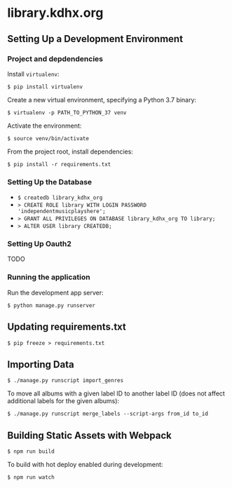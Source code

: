 # library.kdhx.org

## Setting Up a Development Environment

### Project and depdendencies

Install `virtualenv`:

```nohighlight
$ pip install virtualenv
```

Create a new virtual environment, specifying a Python 3.7 binary:

```nohighlight
$ virtualenv -p PATH_TO_PYTHON_37 venv
```

Activate the environment:

```nohighlight
$ source venv/bin/activate
```

From the project root, install dependencies:

```nohighlight
$ pip install -r requirements.txt
```

### Setting Up the Database

- `$ createdb library_kdhx_org`
- `> CREATE ROLE library WITH LOGIN PASSWORD 'independentmusicplayshere';`
- `> GRANT ALL PRIVILEGES ON DATABASE library_kdhx_org TO library;`
- `> ALTER USER library CREATEDB;`

### Setting Up Oauth2

TODO

### Running the application

Run the development app server:

```nohighlight
$ python manage.py runserver
```

## Updating requirements.txt

```nohighlight
$ pip freeze > requirements.txt
```

## Importing Data

```nohighlight
$ ./manage.py runscript import_genres
```

To move all albums with a given label ID to another label ID (does not affect additional labels for the given albums):

```nohighlight
$ ./manage.py runscript merge_labels --script-args from_id to_id
```

## Building Static Assets with Webpack

```nohighlight
$ npm run build
```

To build with hot deploy enabled during development:

```nohighlight
$ npm run watch
```